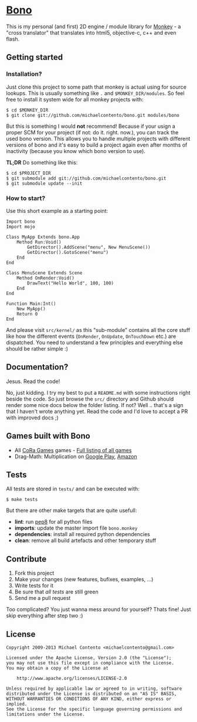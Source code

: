# [Bono][]

This is my personal (and first) 2D engine / module library for [Monkey][] -
a "cross translator" that translates into html5, objective-c, c++ and even
flash.

## Getting started

### Installation?

Just clone this project to some path that monkey is actual using for source
lookups. This is usually something like `.` and `$MONKEY_DIR/modules`. So feel
free to install it system wide for all monkey projects with:

    $ cd $MONKEY_DIR
    $ git clone git://github.com/michaelcontento/bono.git modules/bono

But this is something I would __not__ recommend! Because if your usign a proper
SCM for your project (if not: do it. right. now.), you can track the used bono
version. This allows you to handle multiple projects with different versions
of bono and it's easy to build a project again even after months of inactivity
(because you know which bono version to use).

__TL;DR__ Do something like this:

    $ cd $PROJECT_DIR
    $ git submodule add git://github.com/michaelcontento/bono.git
    $ git submodule update --init

### How to start?

Use this short example as a starting point:

```monkey
Import bono
Import mojo

Class MyApp Extends bono.App
    Method Run:Void()
        GetDirector().AddScene("menu", New MenuScene())
        GetDirector().GotoScene("menu")
    End
End

Class MenuScene Extends Scene
    Method OnRender:Void()
        DrawText("Hello World", 100, 100)
    End
End

Function Main:Int()
    New MyApp()
    Return 0
End
```

And please visit `src/kernel/` as this "sub-module" contains all the core stuff
like how the different events (`OnRender`, `OnUpdate`, `OnTouchDown` etc.) are
dispatched. You need to understand a few principles and everything else should
be rather simple :)

## Documentation?

Jesus. Read the code!

No, just kidding. I try my best to put a `README.md` with some instructions
right beside the code. So just browse the `src/` directory and Github should
render some nice docs below the folder listing. If not? Well .. that's a sign
that I haven't wrote anything yet. Read the code and I'd love to accept a PR
with improved docs ;)

## Games built with Bono

* All [CoRa Games][] games - [Full listing of all games][cr-1]
* Drag-Math: Multiplication on [Google Play][dm-1], [Amazon][dm-2]

## Tests

All tests are stored in `tests/` and can be executed with:

    $ make tests

But there are other make targets that are quite usefull:

* __lint__: run [pep8][] for all python files
* __imports__: update the master import file `bono.monkey`
* __dependencies__: install all required python dependencies
* __clean__: remove all build artefacts and other temporary stuff

## Contribute

1. Fork this project
1. Make your changes (new features, bufixes, examples, ...)
1. Write tests for it
1. Be sure that _all tests_ are still green
1. Send me a pull request

Too complicated? You just wanna mess around for yourself? Thats fine! Just skip
everything after step two :)

## License

    Copyright 2009-2013 Michael Contento <michaelcontento@gmail.com>

    Licensed under the Apache License, Version 2.0 (the "License");
    you may not use this file except in compliance with the License.
    You may obtain a copy of the License at

        http://www.apache.org/licenses/LICENSE-2.0

    Unless required by applicable law or agreed to in writing, software
    distributed under the License is distributed on an "AS IS" BASIS,
    WITHOUT WARRANTIES OR CONDITIONS OF ANY KIND, either express or implied.
    See the License for the specific language governing permissions and
    limitations under the License.

  [bono]: https://github.com/michaelcontento/bono
  [monkey]: http://monkeycoder.co.nz
  [CoRa Games]: http://www.coragames.com
  [cr-1]: http://www.coragames.com/games
  [dm-1]: https://play.google.com/store/apps/details?id=com.neriogames.math.multiplication
  [dm-2]: http://www.amazon.com/Nerio-Games-Math-Multiplication-Trainer/dp/B00BQ1PWW8/ref=sr_1_1?s=mobile-apps&ie=UTF8&qid=1363728371&sr=1-1&keywords=nerio+games
  [pep8]: https://pypi.python.org/pypi/pep8
